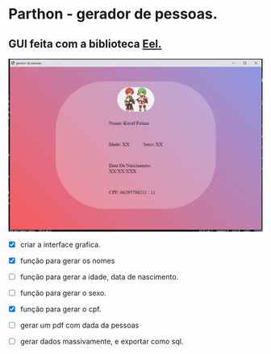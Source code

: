 # Parthon - gerador de pessoas.

## GUI feita com a biblioteca [Eel.](https://github.com/ChrisKnott/Eel)

![Interface](https://github.com/OuroborosD/parthon/blob/main/web/STATIC/IMG/interface-v1.PNG)


- [X] criar a interface grafica. 
- [X] função para gerar os nomes
- [ ] função para gerar a idade, data de nascimento.
- [ ] função para gerar o sexo.
- [X] função para gerar o cpf.
- [ ] gerar um pdf com dada da pessoas
- [ ] gerar dados massivamente, e exportar como sql.

